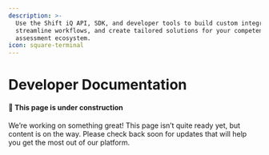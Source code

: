 ```yaml
---
description: >-
  Use the Shift iQ API, SDK, and developer tools to build custom integrations,
  streamline workflows, and create tailored solutions for your competency
  assessment ecosystem.
icon: square-terminal
---
```


# Developer Documentation

#### 🚧 This p**age is under construction** <a href="#this-page-is-under-construction" id="this-page-is-under-construction"></a>

We’re working on something great! This page isn’t quite ready yet, but content is on the way. Please check back soon for updates that will help you get the most out of our platform.
